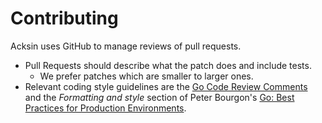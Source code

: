 # Contributing

Acksin uses GitHub to manage reviews of pull requests.

* Pull Requests should describe what the patch does and include tests.
    - We prefer patches which are smaller to larger ones.
* Relevant coding style guidelines are the
  [Go Code Review Comments](https://code.google.com/p/go-wiki/wiki/CodeReviewComments)
  and the _Formatting and style_ section of Peter Bourgon's
  [Go: Best Practices for Production Environments](http://peter.bourgon.org/go-in-production/#formatting-and-style).
